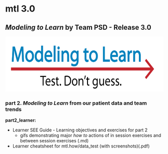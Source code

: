 # mtl 3.0

## *Modeling to Learn* by Team PSD - Release 3.0

<img src = "https://github.com/lzim/teampsd/blob/master/resources/logos/mtl_testdontguess_sm.png"
     height = "175" width = "650">

### part 2. *Modeling to Learn* from our **patient data** and **team trends**

**part2_learner:**

- Learner SEE Guide - Learning objectives and exercises for part 2
  - gifs demonstrating major *how to* actions of in session exercises and between session exercises (.md)
- Learner cheatsheet for mtl.how/data_test (with screenshots)(.pdf)
